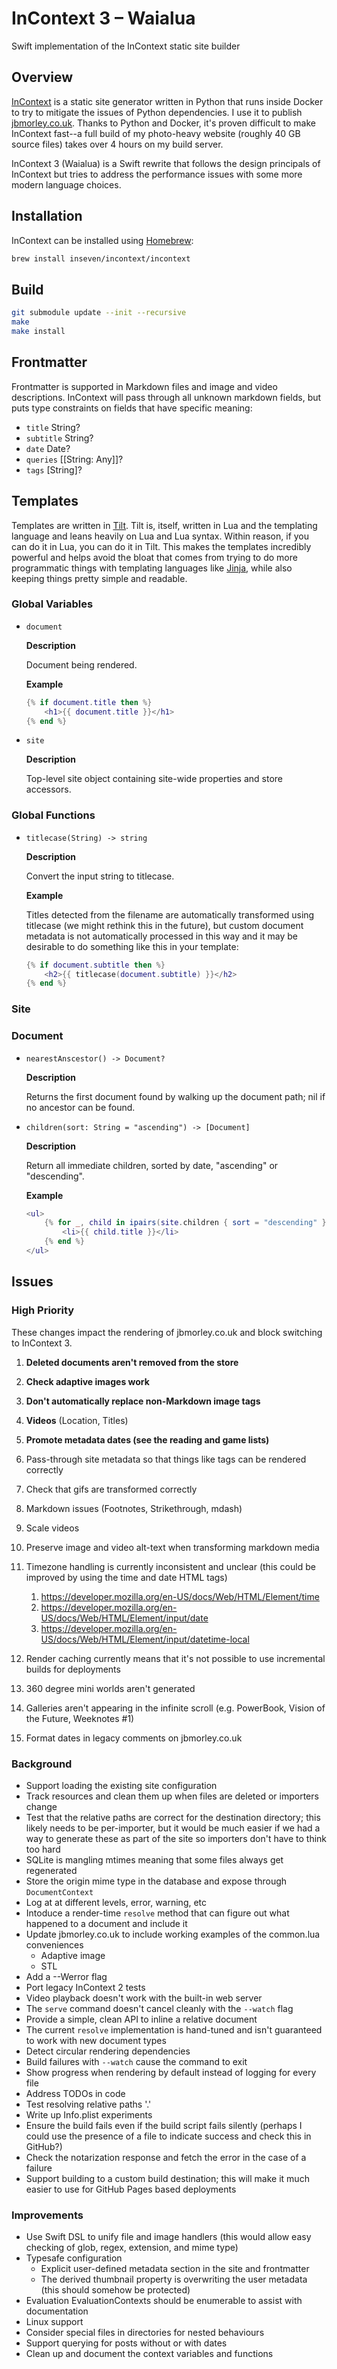 # InContext 3 – Waialua

Swift implementation of the InContext static site builder

## Overview

[InContext](https://incontext.app) is a static site generator written in Python that runs inside Docker to try to mitigate the issues of Python dependencies. I use it to publish [jbmorley.co.uk](https://jbmorley.co.uk). Thanks to Python and Docker, it's proven difficult to make InContext fast--a full build of my photo-heavy website (roughly 40 GB source files) takes over 4 hours on my build server.

InContext 3 (Waialua) is a Swift rewrite that follows the design principals of InContext but tries to address the performance issues with some more modern language choices.

## Installation

InContext can be installed using [Homebrew](https://brew.sh):

```bash
brew install inseven/incontext/incontext
```

## Build

```bash
git submodule update --init --recursive
make
make install
```

## Frontmatter

Frontmatter is supported in Markdown files and image and video descriptions. InContext will pass through all unknown markdown fields, but puts type constraints on fields that have specific meaning:

- `title` String?
- `subtitle` String?
- `date` Date?
- `queries` [[String: Any]]?
- `tags` [String]?

## Templates

Templates are written in [Tilt](https://github.com/tomsci/tomscis-lua-templater). Tilt is, itself, written in Lua and the templating language and leans heavily on Lua and Lua syntax. Within reason, if you can do it in Lua, you can do it in Tilt. This makes the templates incredibly powerful and helps avoid the bloat that comes from trying to do more programmatic things with templating languages like [Jinja](https://jinja.palletsprojects.com/en/3.1.x/), while also keeping things pretty simple and readable.

### Global Variables

- `document`

  **Description**

  Document being rendered.

  **Example**

  ```lua
  {% if document.title then %}
      <h1>{{ document.title }}</h1>
  {% end %}
  ```

- `site`

  **Description**

  Top-level site object containing site-wide properties and store accessors.

### Global Functions

- `titlecase(String) -> string`

  **Description**

  Convert the input string to titlecase.

  **Example**

  Titles detected from the filename are automatically transformed using titlecase (we might rethink this in the future), but custom document metadata is not automatically processed in this way and it may be desirable to do something like this in your template:

  ```lua
  {% if document.subtitle then %}
      <h2>{{ titlecase(document.subtitle) }}</h2>
  {% end %}
  ```

### Site



### Document

- `nearestAnscestor() -> Document?`

  **Description**

  Returns the first document found by walking up the document path; nil if no ancestor can be found.

- `children(sort: String = "ascending") -> [Document]`

  **Description**

  Return all immediate children, sorted by date, "ascending" or "descending".

  **Example**

  ```lua
  <ul>
      {% for _, child in ipairs(site.children { sort = "descending" }) %}
          <li>{{ child.title }}</li>
      {% end %}
  </ul>
  ```

## Issues

### High Priority

These changes impact the rendering of jbmorley.co.uk and block switching to InContext 3.

1. **Deleted documents aren't removed from the store**
2. **Check adaptive images work**
3. **Don't automatically replace non-Markdown image tags**
4. **Videos** (Location, Titles)
5. **Promote metadata dates (see the reading and game lists)**
6. Pass-through site metadata so that things like tags can be rendered correctly
7. Check that gifs are transformed correctly
8. Markdown issues (Footnotes, Strikethrough, mdash)
9. Scale videos
10. Preserve image and video alt-text when transforming markdown media
11. Timezone handling is currently inconsistent and unclear (this could be improved by using the time and date HTML tags)
    1. https://developer.mozilla.org/en-US/docs/Web/HTML/Element/time
    2. https://developer.mozilla.org/en-US/docs/Web/HTML/Element/input/date
    3. https://developer.mozilla.org/en-US/docs/Web/HTML/Element/input/datetime-local

12. Render caching currently means that it's not possible to use incremental builds for deployments
13. 360 degree mini worlds aren't generated
14. Galleries aren't appearing in the infinite scroll (e.g. PowerBook, Vision of the Future, Weeknotes #1)
15. Format dates in legacy comments on jbmorley.co.uk

### Background

- Support loading the existing site configuration
- Track resources and clean them up when files are deleted or importers change
- Test that the relative paths are correct for the destination directory; this likely needs to be per-importer, but it would be much easier if we had a way to generate these as part of the site so importers don't have to think too hard
- SQLite is mangling mtimes meaning that some files always get regenerated
- Store the origin mime type in the database and expose through `DocumentContext`
- Log at at different levels, error, warning, etc
- Intoduce a render-time `resolve` method that can figure out what happened to a document and include it
- Update jbmorley.co.uk to include working examples of the common.lua conveniences
  - Adaptive image
  - STL
- Add a --Werror flag
- Port legacy InContext 2 tests
- Video playback doesn't work with the built-in web server
- The `serve` command doesn't cancel cleanly with the `--watch` flag
- Provide a simple, clean API to inline a relative document
- The current `resolve` implementation is hand-tuned and isn't guaranteed to work with new document types
- Detect circular rendering dependencies
- Build failures with `--watch` cause the command to exit
- Show progress when rendering by default instead of logging for every file
- Address TODOs in code
- Test resolving relative paths '.'
- Write up Info.plist experiments
- Ensure the build fails even if the build script fails silently (perhaps I could use the presence of a file to indicate success and check this in GitHub?)
- Check the notarization response and fetch the error in the case of a failure
- Support building to a custom build destination; this will make it much easier to use for GitHub Pages based deployments

### Improvements

- Use Swift DSL to unify file and image handlers (this would allow easy checking of glob, regex, extension, and mime type)
- Typesafe configuration
  - Explicit user-defined metadata section in the site and frontmatter
  - The derived thumbnail property is overwriting the user metadata (this should somehow be protected)
- Evaluation EvaluationContexts should be enumerable to assist with documentation
- Linux support
- Consider special files in directories for nested behaviours
- Support querying for posts without or with dates
- Clean up and document the context variables and functions
